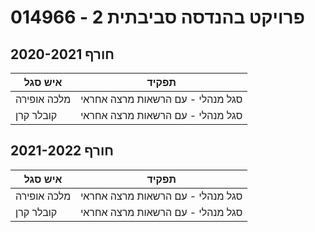 # 014966 - פרויקט בהנדסה סביבתית 2

## חורף 2020-2021

| איש סגל | תפקיד |
| ---- | ---- |
| מלכה אופירה | סגל מנהלי - עם הרשאות מרצה אחראי |
| קובלר קרן | סגל מנהלי - עם הרשאות מרצה אחראי |

## חורף 2021-2022

| איש סגל | תפקיד |
| ---- | ---- |
| מלכה אופירה | סגל מנהלי - עם הרשאות מרצה אחראי |
| קובלר קרן | סגל מנהלי - עם הרשאות מרצה אחראי |

